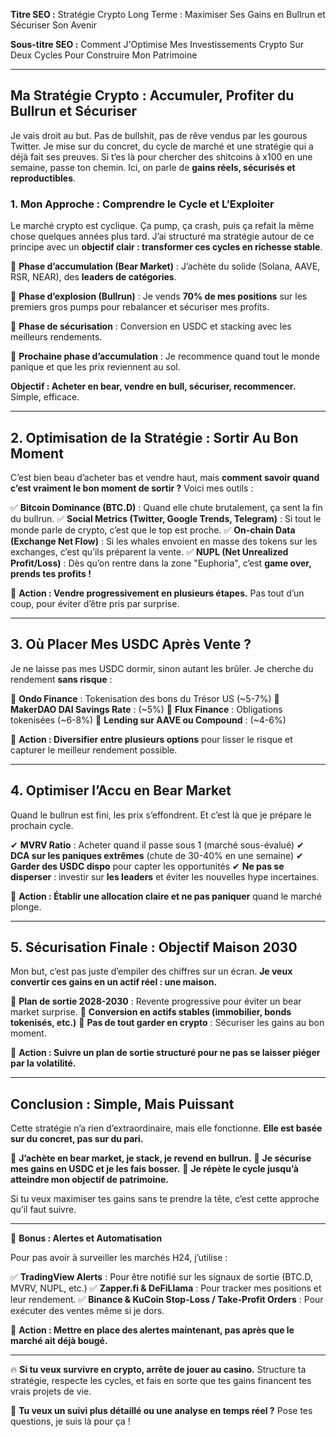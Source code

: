 **Titre SEO :** Stratégie Crypto Long Terme : Maximiser Ses Gains en Bullrun et Sécuriser Son Avenir

**Sous-titre SEO :** Comment J'Optimise Mes Investissements Crypto Sur Deux Cycles Pour Construire Mon Patrimoine

---

## **Ma Stratégie Crypto : Accumuler, Profiter du Bullrun et Sécuriser**

Je vais droit au but. Pas de bullshit, pas de rêve vendus par les gourous Twitter. Je mise sur du concret, du cycle de marché et une stratégie qui a déjà fait ses preuves. Si t’es là pour chercher des shitcoins à x100 en une semaine, passe ton chemin. Ici, on parle de **gains réels, sécurisés et reproductibles**.

### **1. Mon Approche : Comprendre le Cycle et L’Exploiter**

Le marché crypto est cyclique. Ça pump, ça crash, puis ça refait la même chose quelques années plus tard. J’ai structuré ma stratégie autour de ce principe avec un **objectif clair : transformer ces cycles en richesse stable**.

🔹 **Phase d’accumulation (Bear Market)** : J’achète du solide (Solana, AAVE, RSR, NEAR), des **leaders de catégories**.

🔹 **Phase d’explosion (Bullrun)** : Je vends **70% de mes positions** sur les premiers gros pumps pour rebalancer et sécuriser mes profits.

🔹 **Phase de sécurisation** : Conversion en USDC et stacking avec les meilleurs rendements.

🔹 **Prochaine phase d’accumulation** : Je recommence quand tout le monde panique et que les prix reviennent au sol.

**Objectif : Acheter en bear, vendre en bull, sécuriser, recommencer.** Simple, efficace.

---

## **2. Optimisation de la Stratégie : Sortir Au Bon Moment**

C’est bien beau d’acheter bas et vendre haut, mais **comment savoir quand c’est vraiment le bon moment de sortir ?** Voici mes outils :

✅ **Bitcoin Dominance (BTC.D)** : Quand elle chute brutalement, ça sent la fin du bullrun.
✅ **Social Metrics (Twitter, Google Trends, Telegram)** : Si tout le monde parle de crypto, c’est que le top est proche.
✅ **On-chain Data (Exchange Net Flow)** : Si les whales envoient en masse des tokens sur les exchanges, c’est qu’ils préparent la vente.
✅ **NUPL (Net Unrealized Profit/Loss)** : Dès qu’on rentre dans la zone "Euphoria", c’est **game over, prends tes profits !**

📌 **Action : Vendre progressivement en plusieurs étapes.** Pas tout d’un coup, pour éviter d’être pris par surprise.

---

## **3. Où Placer Mes USDC Après Vente ?**

Je ne laisse pas mes USDC dormir, sinon autant les brûler. Je cherche du rendement **sans risque** :

🔹 **Ondo Finance** : Tokenisation des bons du Trésor US (~5-7%)
🔹 **MakerDAO DAI Savings Rate** : (~5%)
🔹 **Flux Finance** : Obligations tokenisées (~6-8%)
🔹 **Lending sur AAVE ou Compound** : (~4-6%)

📌 **Action : Diversifier entre plusieurs options** pour lisser le risque et capturer le meilleur rendement possible.

---

## **4. Optimiser l’Accu en Bear Market**

Quand le bullrun est fini, les prix s’effondrent. Et c’est là que je prépare le prochain cycle.

✔ **MVRV Ratio** : Acheter quand il passe sous 1 (marché sous-évalué)
✔ **DCA sur les paniques extrêmes** (chute de 30-40% en une semaine)
✔ **Garder des USDC dispo** pour capter les opportunités
✔ **Ne pas se disperser** : investir sur **les leaders** et éviter les nouvelles hype incertaines.

📌 **Action : Établir une allocation claire et ne pas paniquer** quand le marché plonge.

---

## **5. Sécurisation Finale : Objectif Maison 2030**

Mon but, c’est pas juste d’empiler des chiffres sur un écran. **Je veux convertir ces gains en un actif réel : une maison.**

🔹 **Plan de sortie 2028-2030** : Revente progressive pour éviter un bear market surprise.
🔹 **Conversion en actifs stables (immobilier, bonds tokenisés, etc.)**
🔹 **Pas de tout garder en crypto** : Sécuriser les gains au bon moment.

📌 **Action : Suivre un plan de sortie structuré pour ne pas se laisser piéger par la volatilité.**

---

## **Conclusion : Simple, Mais Puissant**

Cette stratégie n’a rien d’extraordinaire, mais elle fonctionne. **Elle est basée sur du concret, pas sur du pari.**

🔹 **J’achète en bear market, je stack, je revend en bullrun.**
🔹 **Je sécurise mes gains en USDC et je les fais bosser.**
🔹 **Je répète le cycle jusqu’à atteindre mon objectif de patrimoine.**

Si tu veux maximiser tes gains sans te prendre la tête, c’est cette approche qu’il faut suivre.

---

📌 **Bonus : Alertes et Automatisation**

Pour pas avoir à surveiller les marchés H24, j’utilise :

✅ **TradingView Alerts** : Pour être notifié sur les signaux de sortie (BTC.D, MVRV, NUPL, etc.)
✅ **Zapper.fi & DeFiLlama** : Pour tracker mes positions et leur rendement.
✅ **Binance & KuCoin Stop-Loss / Take-Profit Orders** : Pour exécuter des ventes même si je dors.

📌 **Action : Mettre en place des alertes maintenant, pas après que le marché ait déjà bougé.**

---

🔥 **Si tu veux survivre en crypto, arrête de jouer au casino.** Structure ta stratégie, respecte les cycles, et fais en sorte que tes gains financent tes vrais projets de vie.

🚀 **Tu veux un suivi plus détaillé ou une analyse en temps réel ?** Pose tes questions, je suis là pour ça !

